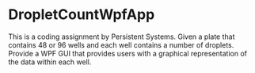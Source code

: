 # DropletCountWpfApp
This is a coding assignment by Persistent Systems.  Given a plate that contains 48 or 96 wells and each well contains a number of droplets. Provide a WPF GUI  that provides users with a graphical representation of the data within each well.
